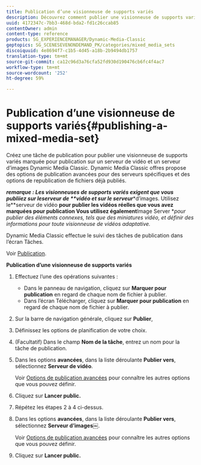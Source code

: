 ```yaml
---
title: Publication d’une visionneuse de supports variés
description: Découvrez comment publier une visionneuse de supports variés.
uuid: 4172347c-7bb3-468d-bda2-fd1c26ccab85
contentOwner: admin
content-type: reference
products: SG_EXPERIENCEMANAGER/Dynamic-Media-Classic
geptopics: SG_SCENESEVENONDEMAND_PK/categories/mixed_media_sets
discoiquuid: 4e8694f7-c1b5-4d45-a18b-2b9494db1757
translation-type: tm+mt
source-git-commit: ca12c96d3a76cfa52fd930d190476cb6fc4f4ac7
workflow-type: tm+mt
source-wordcount: '252'
ht-degree: 59%

---
```



# Publication d’une visionneuse de supports variés{#publishing-a-mixed-media-set}

Créez une tâche de publication pour publier une visionneuse de supports variés marquée pour publication sur un serveur de vidéo et un serveur d’images Dynamic Media Classic. Dynamic Media Classic offres propose des options de publication avancées pour des serveurs spécifiques et des options de republication de fichiers déjà publiés.

***remarque **: Les visionneuses de supports variés exigent que vous publiiez sur le**serveur de **vidéo et sur le serveur****d’images. Utilisez le**serveur de vidéo **pour publier les vidéos réelles que vous avez marquées pour publication Vous utilisez également**Image Server **pour publier des éléments connexes, tels que des miniatures vidéo, et définir des informations pour toute visionneuse de vidéos adaptative.*

Dynamic Media Classic effectue le suivi des tâches de publication dans l’écran Tâches.

Voir [Publication](publishing-files.md#publishing_files).

<!-- 

Comment Type: remark
Last Modified By: unknown unknown 
Last Modified Date: 

<p>RB: Updated the following steps as per Cynthia email, 11/9/2012, added 11/12/2012</p>

 -->

**Publication d’une visionneuse de supports variés**

1. Effectuez l’une des opérations suivantes :

   * Dans le panneau de navigation, cliquez sur **Marquer pour publication**  en regard de chaque nom de fichier à publier.
   * Dans l’écran Télécharger, cliquez sur **Marquer pour publication**  en regard de chaque nom de fichier à publier.

1. Sur la barre de navigation générale, cliquez sur **Publier**, 
1. Définissez les options de planification de votre choix.
1. (Facultatif) Dans le champ **Nom de la tâche**, entrez un nom pour la tâche de publication.
1. Dans les options **avancées**, dans la liste déroulante **Publier vers**, sélectionnez **Serveur de vidéo**.

   Voir [Options de publication avancées](publishing-files.md#advanced_publish_options) pour connaître les autres options que vous pouvez définir.

1. Cliquez sur **Lancer public.**
1. Répétez les étapes 2 à 4 ci-dessus.
1. Dans les options **avancées**, dans la liste déroulante **Publier vers**, sélectionnez **Serveur d’images￼**.

   Voir [Options de publication avancées](publishing-files.md#advanced_publish_options) pour connaître les autres options que vous pouvez définir.

1. Cliquez sur **Lancer public.**

